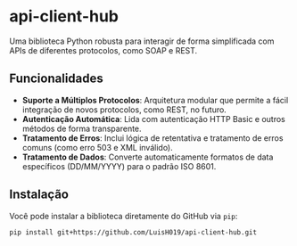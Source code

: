 # api-client-hub

Uma biblioteca Python robusta para interagir de forma simplificada com APIs de diferentes protocolos, como SOAP e REST.

## Funcionalidades
- **Suporte a Múltiplos Protocolos**: Arquitetura modular que permite a fácil integração de novos protocolos, como REST, no futuro.
- **Autenticação Automática**: Lida com autenticação HTTP Basic e outros métodos de forma transparente.
- **Tratamento de Erros**: Inclui lógica de retentativa e tratamento de erros comuns (como erro 503 e XML inválido).
- **Tratamento de Dados**: Converte automaticamente formatos de data específicos (DD/MM/YYYY) para o padrão ISO 8601.

## Instalação
Você pode instalar a biblioteca diretamente do GitHub via `pip`:

```bash
pip install git+https://github.com/LuisH019/api-client-hub.git
